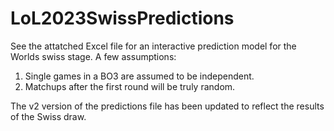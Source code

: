 # LoL2023SwissPredictions

See the attatched Excel file for an interactive prediction model for the Worlds swiss stage. A few assumptions:
1. Single games in a BO3 are assumed to be independent.
2. Matchups after the first round will be truly random.

The v2 version of the predictions file has been updated to reflect the results of the Swiss draw.

